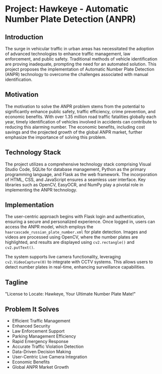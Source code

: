 # Project: Hawkeye - Automatic Number Plate Detection (ANPR)

## Introduction

The surge in vehicular traffic in urban areas has necessitated the adoption of advanced technologies to enhance traffic management, law enforcement, and public safety. Traditional methods of vehicle identification are proving inadequate, prompting the need for an automated solution. This project proposes the implementation of Automatic Number Plate Detection (ANPR) technology to overcome the challenges associated with manual identification.

## Motivation

The motivation to solve the ANPR problem stems from the potential to significantly enhance public safety, traffic efficiency, crime prevention, and economic benefits. With over 1.35 million road traffic fatalities globally each year, timely identification of vehicles involved in accidents can contribute to reducing this alarming number. The economic benefits, including cost savings and the projected growth of the global ANPR market, further emphasize the importance of solving this problem.

## Technology Stack

The project utilizes a comprehensive technology stack comprising Visual Studio Code, SQLite for database management, Python as the primary programming language, and Flask as the web framework. The incorporation of HTML, CSS, and JavaScript ensures a seamless user interface. Key libraries such as OpenCV, EasyOCR, and NumPy play a pivotal role in implementing the ANPR technology.

## Implementation

The user-centric approach begins with Flask login and authentication, ensuring a secure and personalized experience. Once logged in, users can access the ANPR model, which employs the `haarcascade_russian_plate_number.xml` for plate detection. Images and videos are processed using OpenCV, where the number plates are highlighted, and results are displayed using `cv2.rectangle()` and `cv2.putText()`.

The system supports live camera functionality, leveraging `cv2.VideoCapture(0)` to integrate with CCTV systems. This allows users to detect number plates in real-time, enhancing surveillance capabilities.

## Tagline

"License to Locate: Hawkeye, Your Ultimate Number Plate Mate!"

## Problem It Solves

- Efficient Traffic Management
- Enhanced Security
- Law Enforcement Support
- Parking Management Efficiency
- Rapid Emergency Response
- Accurate Traffic Violation Detection
- Data-Driven Decision Making
- User-Centric Live Camera Integration
- Economic Benefits
- Global ANPR Market Growth
